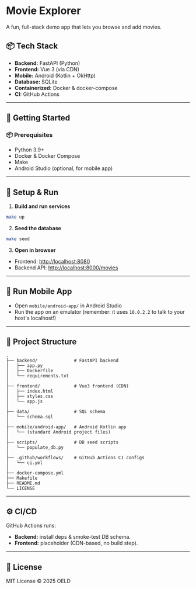 # Movie Explorer

A fun, full-stack demo app that lets you browse and add movies.

## 📦 Tech Stack

- **Backend:** FastAPI (Python)
- **Frontend:** Vue 3 (via CDN)
- **Mobile:** Android (Kotlin + OkHttp)
- **Database:** SQLite
- **Containerized:** Docker & docker-compose
- **CI:** GitHub Actions

---

## 🚀 Getting Started

### 📦 Prerequisites

- Python 3.9+
- Docker & Docker Compose
- Make
- Android Studio (optional, for mobile app)

---

## 🔧 Setup & Run

1. **Build and run services**

```bash
make up
```

2. **Seed the database**

```bash
make seed
```

3. **Open in browser**

- Frontend: [http://localhost:8080](http://localhost:8080)
- Backend API: [http://localhost:8000/movies](http://localhost:8000/movies)

---

## 📱 Run Mobile App

- Open `mobile/android-app/` in Android Studio
- Run the app on an emulator (remember: it uses `10.0.2.2` to talk to your host's localhost!)

---

## 📁 Project Structure

```
.
├── backend/              # FastAPI backend
│   ├── app.py
│   ├── Dockerfile
│   └── requirements.txt
│
├── frontend/             # Vue3 frontend (CDN)
│   ├── index.html
│   ├── styles.css
│   └── app.js
│
├── data/                 # SQL schema
│   └── schema.sql
│
├── mobile/android-app/   # Android Kotlin app
│   └── (standard Android project files)
│
├── scripts/              # DB seed scripts
│   └── populate_db.py
│
├── .github/workflows/    # GitHub Actions CI configs
│   └── ci.yml
│
├── docker-compose.yml
├── Makefile
├── README.md
└── LICENSE
```

---

## ⚙️ CI/CD

GitHub Actions runs:

- **Backend:** install deps & smoke-test DB schema.
- **Frontend:** placeholder (CDN-based, no build step).

---

## 📝 License

MIT License © 2025 OELD
